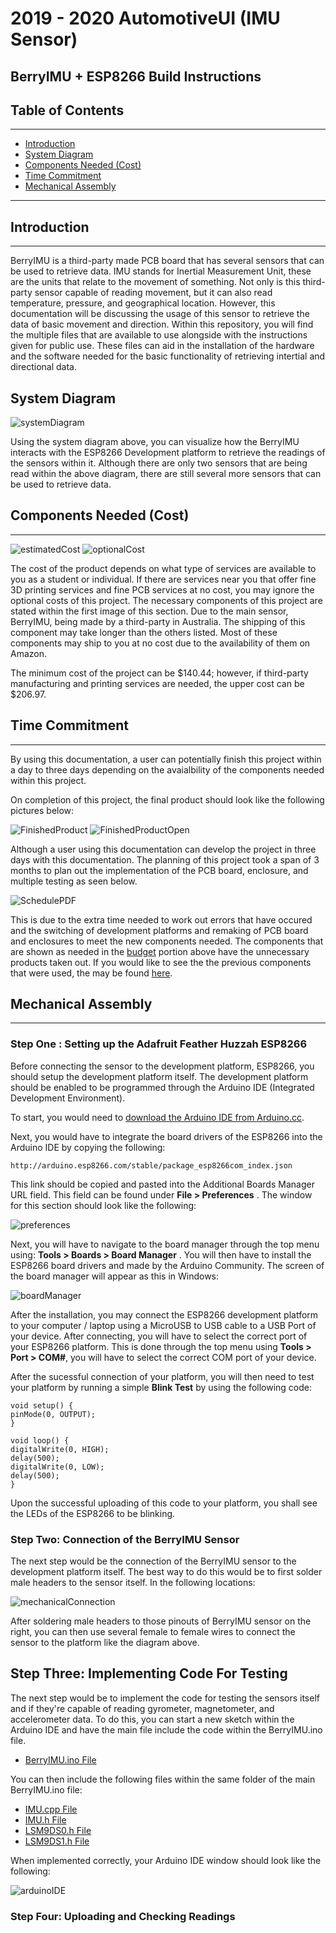 # 2019 - 2020 AutomotiveUI (IMU Sensor)
## BerryIMU + ESP8266 Build Instructions

## Table of Contents 
--------------------------------------------------------
- [Introduction](#Introduction)
- [System Diagram](#System-Diagram)
- [Components Needed (Cost)](#Components-Needed-Cost)
- [Time Commitment](#time-commitment)
- [Mechanical Assembly](#mechanical-assembly)

--------------------------------------------------------
## Introduction
--------------------------------------------------------
BerryIMU is a third-party made PCB board that has several sensors that can be used to retrieve data. IMU stands for Inertial Measurement Unit, these are the units that relate to the movement of something. Not only is this third-party sensor capable of reading movement, but it can also read temperature, pressure, and geographical location. However, this documentation will be discussing the 
usage of this sensor to retrieve the data of basic movement and direction. Within this repository, you will find the multiple files that are available to use alongside with the instructions given for public use. These files can aid in the installation of the hardware and the software needed for the basic functionality of retrieving intertial and directional data. 

## System Diagram

![systemDiagram](images/systemDiagram.png?style=centerme)

Using the system diagram above, you can visualize how the BerryIMU interacts with the ESP8266 Development platform to retrieve the readings of the sensors within it. Although there are only two sensors that are being read within the above diagram, there are still several more sensors that can be used to retrieve data. 

## Components Needed (Cost)
-------------------------------------------------------
![estimatedCost](images/estimatedCost.png)
![optionalCost](images/optionalCost.png)

The cost of the product depends on what type of services are available to you as a student or individual. If there are services near you that offer fine 3D printing services and fine PCB services at no cost, you may ignore the optional costs of this project. The necessary components of this project are stated within the first image of this section. Due to the main sensor, BerryIMU, being made by a third-party in Australia. The shipping of this component may take longer than the others listed. Most of these components may ship to you at no cost due to the availability of them on Amazon. 

The minimum cost of the project can be $140.44; however, if third-party manufacturing and printing services are needed, the upper cost can be $206.97.

## Time Commitment
-------------------------------------------------------
By using this documentation, a user can potentially finish this project within a day to three days depending on the avaialbility of the components needed within this project. 

On completion of this project, the final product should look like the following pictures below: 

![FinishedProduct](images/enclosureClosedFinal.jpg)
![FinishedProductOpen](images/enclosureOpenFinal.jpg)

Although a user using this documentation can develop the project in three days with this documentation. The planning of this project took a span of 3 months to plan out the implementation of the PCB board, enclosure, and multiple testing as seen below. 

![SchedulePDF](images/schedule.png)

This is due to the extra time needed to work out errors that have occured and the switching of development platforms and remaking of PCB board and enclosures to meet the new components needed. The components that are shown as needed in the [budget](#components-needed-cost) portion above have the unnecessary products taken out. If you would like to see the the previous components that were used, the may be found [here](documentation/ProjectBudget.pdf).

## Mechanical Assembly
------------------------------------------------------------
### Step One : Setting up the Adafruit Feather Huzzah ESP8266

Before connecting the sensor to the development platform, ESP8266, you should setup the development platform itself. The development platform should be enabled to be programmed through the Arduino IDE (Integrated Development Environment). 

To start, you would need to [download the Arduino IDE from Arduino.cc](https://www.arduino.cc/en/Main/Software).

Next, you would have to integrate the board drivers of the ESP8266 into the Arduino IDE by copying the following:

    http://arduino.esp8266.com/stable/package_esp8266com_index.json

This link should be copied and pasted into the Additional Boards Manager URL field. This field can be found under **File > Preferences** . The window for this section should look like the following: 

![preferences](images/setupPreference.png)

Next, you will have to navigate to the board manager through the top menu using: **Tools > Boards > Board Manager** . You will then have to install the ESP8266 board drivers and made by the Arduino Community. The screen of the board manager will appear as this in Windows: 

![boardManager](images/boardManager.png)

After the installation, you may connect the ESP8266 development platform to your computer / laptop using a MicroUSB to USB cable to a USB Port of your device. After connecting, you will have to select the correct port of your ESP8266 platform. This is done through the top menu using **Tools > Port > COM#**, you will have to select the correct COM port of your device. 

After the sucessful connection of your platform, you will then need to test your platform by running a simple **Blink Test** by using the following code:

    void setup() {
    pinMode(0, OUTPUT);
    }
 
    void loop() {
    digitalWrite(0, HIGH);
    delay(500);
    digitalWrite(0, LOW);
    delay(500);
    }

Upon the successful uploading of this code to your platform, you shall see the LEDs of the ESP8266 to be blinking. 

### Step Two: Connection of the BerryIMU Sensor

The next step would be the connection of the BerryIMU sensor to the development platform itself. The best way to do this would be to first solder male headers to the sensor itself. In the following locations:

![mechanicalConnection](images/mechanicalconnection.png)

After soldering male headers to those pinouts of BerryIMU sensor on the right, you can then use several female to female wires to connect the sensor to the platform like the diagram above. 

## Step Three: Implementing Code For Testing

The next step would be to implement the code for testing the sensors itself and if they're capable of reading gyrometer, magnetometer, and accelerometer data. To do this, you can start a new sketch within the Arduino IDE and have the main file include the code within the BerryIMU.ino file. 

- [BerryIMU.ino File](software/BerryIMU%20Codes/BerryIMU.ino) 

You can then include the following files within the same folder of the main BerryIMU.ino file: 

- [IMU.cpp File](software/BerryIMU%20Codes/IMU.cpp)
- [IMU.h File](software/BerryIMU%20Codes/IMU.h)
- [LSM9DS0.h File](software/BerryIMU%20Codes/LSM9DS0.h)
- [LSM9DS1.h File](software/BerryIMU%20Codes/LSM9DS1.h)

When implemented correctly, your Arduino IDE window should look like the following: 

![arduinoIDE](images/arduinoIDE.png)

### Step Four: Uploading and Checking Readings

